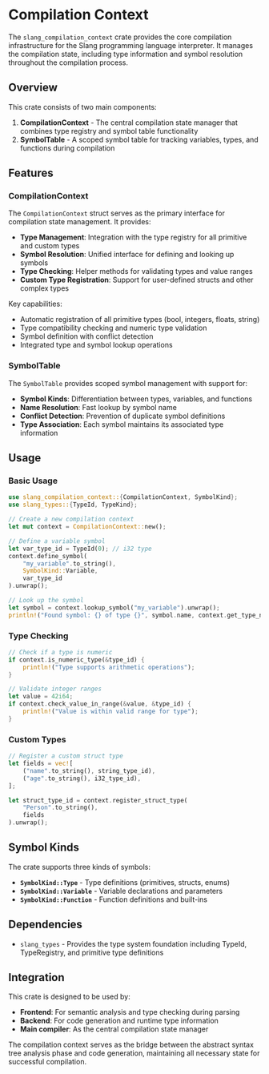 # Compilation Context

The `slang_compilation_context` crate provides the core compilation infrastructure for the Slang programming language interpreter. It manages the compilation state, including type information and symbol resolution throughout the compilation process.

## Overview

This crate consists of two main components:

1. **CompilationContext** - The central compilation state manager that combines type registry and symbol table functionality
2. **SymbolTable** - A scoped symbol table for tracking variables, types, and functions during compilation

## Features

### CompilationContext

The `CompilationContext` struct serves as the primary interface for compilation state management. It provides:

- **Type Management**: Integration with the type registry for all primitive and custom types
- **Symbol Resolution**: Unified interface for defining and looking up symbols
- **Type Checking**: Helper methods for validating types and value ranges
- **Custom Type Registration**: Support for user-defined structs and other complex types

Key capabilities:

- Automatic registration of all primitive types (bool, integers, floats, string)
- Type compatibility checking and numeric type validation
- Symbol definition with conflict detection
- Integrated type and symbol lookup operations

### SymbolTable

The `SymbolTable` provides scoped symbol management with support for:

- **Symbol Kinds**: Differentiation between types, variables, and functions
- **Name Resolution**: Fast lookup by symbol name
- **Conflict Detection**: Prevention of duplicate symbol definitions
- **Type Association**: Each symbol maintains its associated type information

## Usage

### Basic Usage

```rust
use slang_compilation_context::{CompilationContext, SymbolKind};
use slang_types::{TypeId, TypeKind};

// Create a new compilation context
let mut context = CompilationContext::new();

// Define a variable symbol
let var_type_id = TypeId(0); // i32 type
context.define_symbol(
    "my_variable".to_string(),
    SymbolKind::Variable,
    var_type_id
).unwrap();

// Look up the symbol
let symbol = context.lookup_symbol("my_variable").unwrap();
println!("Found symbol: {} of type {}", symbol.name, context.get_type_name(&symbol.type_id));
```

### Type Checking

```rust
// Check if a type is numeric
if context.is_numeric_type(&type_id) {
    println!("Type supports arithmetic operations");
}

// Validate integer ranges
let value = 42i64;
if context.check_value_in_range(&value, &type_id) {
    println!("Value is within valid range for type");
}
```

### Custom Types

```rust
// Register a custom struct type
let fields = vec![
    ("name".to_string(), string_type_id),
    ("age".to_string(), i32_type_id),
];

let struct_type_id = context.register_struct_type(
    "Person".to_string(),
    fields
).unwrap();
```

## Symbol Kinds

The crate supports three kinds of symbols:

- **`SymbolKind::Type`** - Type definitions (primitives, structs, enums)
- **`SymbolKind::Variable`** - Variable declarations and parameters
- **`SymbolKind::Function`** - Function definitions and built-ins

## Dependencies

- `slang_types` - Provides the type system foundation including TypeId, TypeRegistry, and primitive type definitions

## Integration

This crate is designed to be used by:

- **Frontend**: For semantic analysis and type checking during parsing
- **Backend**: For code generation and runtime type information
- **Main compiler**: As the central compilation state manager

The compilation context serves as the bridge between the abstract syntax tree analysis phase and code generation, maintaining all necessary state for successful compilation.

